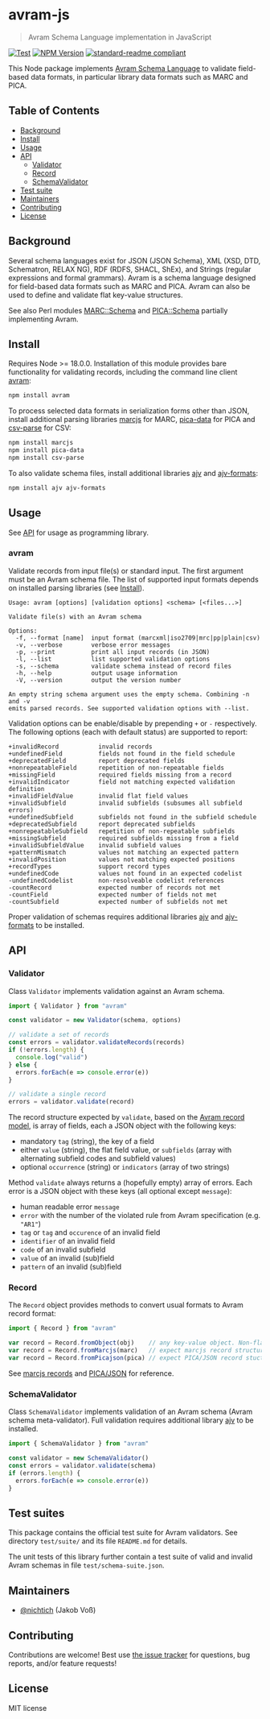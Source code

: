 # avram-js

> Avram Schema Language implementation in JavaScript

[![Test](https://github.com/gbv/avram-js/actions/workflows/test.yml/badge.svg?branch=dev)](https://github.com/gbv/avram-js/actions/workflows/test.yml)
[![NPM Version](http://img.shields.io/npm/v/avram.svg?style=flat)](https://www.npmjs.org/package/avram)
[![standard-readme compliant](https://img.shields.io/badge/readme%20style-standard-brightgreen.svg)](https://github.com/RichardLitt/standard-readme)

This Node package implements [Avram Schema Language](http://format.gbv.de/schema/avram/specification) to validate field-based data formats, in particular library data formats such as MARC and PICA.

## Table of Contents

- [Background](#background)
- [Install]
- [Usage](#usage)
- [API]
    - [Validator](#validator)
  - [Record](#record)
  - [SchemaValidator](#schema-validator)
- [Test suite](#test-suite)
- [Maintainers](#maintainers)
- [Contributing](#contributing)
- [License](#license)

[Install]: #install
[API]: #api

## Background

Several schema languages exist for JSON (JSON Schema), XML (XSD, DTD, Schematron, RELAX NG), RDF (RDFS, SHACL, ShEx), and Strings (regular expressions and formal grammars). Avram is a schema language designed for field-based data formats such as MARC and PICA. Avram can also be used to define and validate flat key-value structures.

See also Perl modules [MARC::Schema](https://metacpan.org/pod/MARC::Schema) and [PICA::Schema](https://metacpan.org/pod/PICA::Schema) partially implementing Avram.

## Install

Requires Node >= 18.0.0. Installation of this module provides bare functionality for validating records, including the command line client [avram](#usage):

~~~sh
npm install avram
~~~

To process selected data formats in serialization forms other than JSON, install additional parsing libraries [marcjs](https://www.npmjs.com/package/marcjs) for MARC, [pica-data](https://www.npmjs.com/package/marcjs) for PICA and [csv-parse](https://www.npmjs.com/package/csv-parse) for CSV:

~~~sh
npm install marcjs  
npm install pica-data
npm install csv-parse
~~~

To also validate schema files, install additional libraries [ajv] and [ajv-formats]:

[ajv]: https://www.npmjs.com/package/ajv
[ajv-formats]: https://www.npmjs.com/package/ajv-formats

~~~sh
npm install ajv ajv-formats
~~~

## Usage

See [API] for usage as programming library.

### avram

Validate records from input file(s) or standard input. The first argument
must be an Avram schema file. The list of supported input formats depends
on installed parsing libraries (see [Install]).

~~~
Usage: avram [options] [validation options] <schema> [<files...>]

Validate file(s) with an Avram schema

Options:
  -f, --format [name]  input format (marcxml|iso2709|mrc|pp|plain|csv)
  -v, --verbose        verbose error messages
  -p, --print          print all input records (in JSON)
  -l, --list           list supported validation options
  -s, --schema         validate schema instead of record files
  -h, --help           output usage information
  -V, --version        output the version number

An empty string schema argument uses the empty schema. Combining -n and -v
emits parsed records. See supported validation options with --list.
~~~

Validation options can be enable/disable by prepending `+` or `-` respectively.
The following options (each with default status) are supported to report:

~~~
+invalidRecord           invalid records
+undefinedField          fields not found in the field schedule
+deprecatedField         report deprecated fields
+nonrepeatableField      repetition of non-repeatable fields
+missingField            required fields missing from a record
+invalidIndicator        field not matching expected validation definition
+invalidFieldValue       invalid flat field values
+invalidSubfield         invalid subfields (subsumes all subfield errors)
+undefinedSubfield       subfields not found in the subfield schedule
+deprecatedSubfield      report deprecated subfields
+nonrepeatableSubfield   repetition of non-repeatable subfields
+missingSubfield         required subfields missing from a field
+invalidSubfieldValue    invalid subfield values
+patternMismatch         values not matching an expected pattern
+invalidPosition         values not matching expected positions
+recordTypes             support record types
+undefinedCode           values not found in an expected codelist
-undefinedCodelist       non-resolveable codelist references
-countRecord             expected number of records not met
-countField              expected number of fields not met
-countSubfield           expected number of subfields not met
~~~

Proper validation of schemas requires additional libraries [ajv] and [ajv-formats] to be installed.

## API

### Validator

Class `Validator` implements validation against an Avram schema.

~~~js
import { Validator } from "avram"

const validator = new Validator(schema, options)

// validate a set of records
const errors = validator.validateRecords(records)
if (!errors.length) {
  console.log("valid")
} else {
  errors.forEach(e => console.error(e))
}

// validate a single record
errors = validator.validate(record)
~~~

The record structure expected by `validate`, based on the [Avram record model](https://format.gbv.de/schema/avram/specification#records), is array of fields, each a JSON object with the following keys:

- mandatory `tag` (string), the key of a field
- either `value` (string), the flat field value, or `subfields` (array with alternating subfield codes and subfield values)
- optional `occurrence` (string) or `indicators` (array of two strings)

Method `validate` always returns a (hopefully empty) array of errors. Each error is a JSON object with these keys (all optional except `message`):

- human readable error `message`
- `error` with the number of the violated rule from Avram specification (e.g. `"AR1"`)
- `tag` or `tag` and `occurence` of an invalid field
- `identifier` of an invalid field
- `code` of an invalid subfield
- `value` of an invalid (sub)field 
- `pattern` of an invalid (sub)field

### Record

The `Record` object provides methods to convert usual formats to Avram record format:

~~~js
import { Record } from "avram"

var record = Record.fromObject(obj)    // any key-value object. Non-flat values are ignored.
var record = Record.fromMarcjs(marc)   // expect marcjs record structure
var record = Record.fromPicajson(pica) // expect PICA/JSON record stucture
~~~

See [marcjs records](https://github.com/fredericd/marcjs#record-class) and [PICA/JSON](http://format.gbv.de/pica/json) for reference.

### SchemaValidator

Class `SchemaValidator` implements validation of an Avram schema (Avram schema meta-validator). Full validation requires additional library [ajv] to be installed.

~~~js
import { SchemaValidator } from "avram"

const validator = new SchemaValidator()
const errors = validator.validate(schema)
if (errors.length) {
  errors.forEach(e => console.error(e))
}
~~~

## Test suites

This package contains the official test suite for Avram validators. See directory `test/suite/` and its file `README.md` for details.

The unit tests of this library further contain a test suite of valid and invalid Avram schemas in file `test/schema-suite.json`.

## Maintainers

- [@nichtich](https://github.com/nichtich) (Jakob Voß)

## Contributing

Contributions are welcome! Best use [the issue tracker](https://github.com/gbv/avram-js/issues) for questions, bug reports, and/or feature requests!

## License

MIT license
